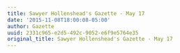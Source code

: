 ```yaml
---
title: Sawyer Hollenshead's Gazette - May 17
date: '2015-11-08T18:00:08-05:00'
author: Gazette
uuid: 2331c965-e2d5-492c-9052-e6f9e5764e35
original_title: Sawyer Hollenshead's Gazette - May 17
---
```


